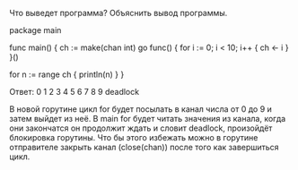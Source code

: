 Что выведет программа? Объяснить вывод программы.

package main

func main() { ch := make(chan int) go func() { for i := 0; i < 10; i++ { ch <- i } }()

for n := range ch {
	println(n)
}
}

Ответ: 0 1 2 3 4 5 6 7 8 9 deadlock

В новой горутине цикл for будет посылать в канал числа от 0 до 9 и затем выйдет из неё. В main for будет читать значения из канала, когда они закончатся он продолжит ждать и словит deadlock, произойдёт блокировка горутины. Что бы этого избежать можно в горутине отправителе закрыть канал (close(chan)) после того как завершиться цикл.